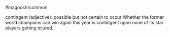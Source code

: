 #magoosh/common

contingent (adjective): possible but not certain to occur 
Whether the former world champions can win again this year is contingent upon none of its star players 
getting injured. 
